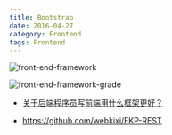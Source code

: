 ```yaml
---
title: Bootstrap
date: 2016-04-27
category: Frontend
tags: Frontend
---
```


![front-end-framework](../../images/Web/front-end-framework.png)

![front-end-framework-grade](../../images/Web/front-end-framework-grade.png)

- [关于后端程序员写前端用什么框架更好？](https://www.zhihu.com/question/37946473)

- https://github.com/webkixi/FKP-REST

